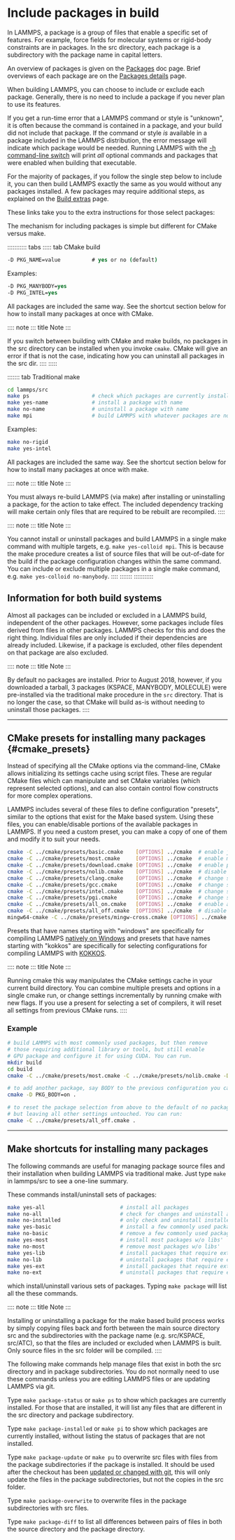 # Include packages in build

In LAMMPS, a package is a group of files that enable a specific set of
features. For example, force fields for molecular systems or rigid-body
constraints are in packages. In the src directory, each package is a
subdirectory with the package name in capital letters.

An overview of packages is given on the [Packages](Packages) doc page.
Brief overviews of each package are on the [Packages
details](Packages_details) page.

When building LAMMPS, you can choose to include or exclude each package.
Generally, there is no need to include a package if you never plan to
use its features.

If you get a run-time error that a LAMMPS command or style is
\"unknown\", it is often because the command is contained in a package,
and your build did not include that package. If the command or style
*is* available in a package included in the LAMMPS distribution, the
error message will indicate which package would be needed. Running
LAMMPS with the [-h command-line switch](Run_options) will print *all*
optional commands and packages that were enabled when building that
executable.

For the majority of packages, if you follow the single step below to
include it, you can then build LAMMPS exactly the same as you would
without any packages installed. A few packages may require additional
steps, as explained on the [Build extras](Build_extras) page.

These links take you to the extra instructions for those select
packages:

The mechanism for including packages is simple but different for CMake
versus make.

::::::::::: tabs
::::: tab
CMake build

``` csh
-D PKG_NAME=value          # yes or no (default)
```

Examples:

``` csh
-D PKG_MANYBODY=yes
-D PKG_INTEL=yes
```

All packages are included the same way. See the shortcut section below
for how to install many packages at once with CMake.

:::: note
::: title
Note
:::

If you switch between building with CMake and make builds, no packages
in the src directory can be installed when you invoke `cmake`. CMake
will give an error if that is not the case, indicating how you can
uninstall all packages in the src dir.
::::
:::::

::::::: tab
Traditional make

``` bash
cd lammps/src
make ps                    # check which packages are currently installed
make yes-name              # install a package with name
make no-name               # uninstall a package with name
make mpi                   # build LAMMPS with whatever packages are now installed
```

Examples:

``` bash
make no-rigid
make yes-intel
```

All packages are included the same way. See the shortcut section below
for how to install many packages at once with make.

:::: note
::: title
Note
:::

You must always re-build LAMMPS (via make) after installing or
uninstalling a package, for the action to take effect. The included
dependency tracking will make certain only files that are required to be
rebuilt are recompiled.
::::

:::: note
::: title
Note
:::

You cannot install or uninstall packages and build LAMMPS in a single
make command with multiple targets, e.g. `make yes-colloid mpi`. This is
because the make procedure creates a list of source files that will be
out-of-date for the build if the package configuration changes within
the same command. You can include or exclude multiple packages in a
single make command, e.g. `make yes-colloid no-manybody`.
::::
:::::::
:::::::::::

## Information for both build systems

Almost all packages can be included or excluded in a LAMMPS build,
independent of the other packages. However, some packages include files
derived from files in other packages. LAMMPS checks for this and does
the right thing. Individual files are only included if their
dependencies are already included. Likewise, if a package is excluded,
other files dependent on that package are also excluded.

:::: note
::: title
Note
:::

By default no packages are installed. Prior to August 2018, however, if
you downloaded a tarball, 3 packages (KSPACE, MANYBODY, MOLECULE) were
pre-installed via the traditional make procedure in the `src` directory.
That is no longer the case, so that CMake will build as-is without
needing to uninstall those packages.
::::

------------------------------------------------------------------------

## CMake presets for installing many packages {#cmake_presets}

Instead of specifying all the CMake options via the command-line, CMake
allows initializing its settings cache using script files. These are
regular CMake files which can manipulate and set CMake variables (which
represent selected options), and can also contain control flow
constructs for more complex operations.

LAMMPS includes several of these files to define configuration
\"presets\", similar to the options that exist for the Make based
system. Using these files, you can enable/disable portions of the
available packages in LAMMPS. If you need a custom preset, you can make
a copy of one of them and modify it to suit your needs.

``` bash
cmake -C ../cmake/presets/basic.cmake    [OPTIONS] ../cmake  # enable just a few core packages
cmake -C ../cmake/presets/most.cmake     [OPTIONS] ../cmake  # enable most packages
cmake -C ../cmake/presets/download.cmake [OPTIONS] ../cmake  # enable packages which download sources or potential files
cmake -C ../cmake/presets/nolib.cmake    [OPTIONS] ../cmake  # disable packages that do require extra libraries or tools
cmake -C ../cmake/presets/clang.cmake    [OPTIONS] ../cmake  # change settings to use the Clang compilers by default
cmake -C ../cmake/presets/gcc.cmake      [OPTIONS] ../cmake  # change settings to use the GNU compilers by default
cmake -C ../cmake/presets/intel.cmake    [OPTIONS] ../cmake  # change settings to use the Intel compilers by default
cmake -C ../cmake/presets/pgi.cmake      [OPTIONS] ../cmake  # change settings to use the PGI compilers by default
cmake -C ../cmake/presets/all_on.cmake   [OPTIONS] ../cmake  # enable all packages
cmake -C ../cmake/presets/all_off.cmake  [OPTIONS] ../cmake  # disable all packages
mingw64-cmake -C ../cmake/presets/mingw-cross.cmake [OPTIONS] ../cmake  #  compile with MinGW cross-compilers
```

Presets that have names starting with \"windows\" are specifically for
compiling LAMMPS [natively on Windows](Build_windows) and presets that
have names starting with \"kokkos\" are specifically for selecting
configurations for compiling LAMMPS with [KOKKOS](kokkos).

:::: note
::: title
Note
:::

Running cmake this way manipulates the CMake settings cache in your
current build directory. You can combine multiple presets and options in
a single cmake run, or change settings incrementally by running cmake
with new flags. If you use a present for selecting a set of compilers,
it will reset all settings from previous CMake runs.
::::

### Example

``` bash
# build LAMMPS with most commonly used packages, but then remove
# those requiring additional library or tools, but still enable
# GPU package and configure it for using CUDA. You can run.
mkdir build
cd build
cmake -C ../cmake/presets/most.cmake -C ../cmake/presets/nolib.cmake -D PKG_GPU=on -D GPU_API=cuda ../cmake

# to add another package, say BODY to the previous configuration you can run:
cmake -D PKG_BODY=on .

# to reset the package selection from above to the default of no packages
# but leaving all other settings untouched. You can run:
cmake -C ../cmake/presets/all_off.cmake .
```

------------------------------------------------------------------------

## Make shortcuts for installing many packages

The following commands are useful for managing package source files and
their installation when building LAMMPS via traditional make. Just type
`make` in lammps/src to see a one-line summary.

These commands install/uninstall sets of packages:

``` bash
make yes-all                        # install all packages
make no-all                         # check for changes and uninstall all packages
make no-installed                   # only check and uninstall installed packages
make yes-basic                      # install a few commonly used packages'
make no-basic                       # remove a few commonly used packages'
make yes-most                       # install most packages w/o libs'
make no-most                        # remove most packages w/o libs'
make yes-lib                        # install packages that require extra libraries
make no-lib                         # uninstall packages that require extra libraries
make yes-ext                        # install packages that require external libraries
make no-ext                         # uninstall packages that require external libraries
```

which install/uninstall various sets of packages. Typing `make package`
will list all the these commands.

:::: note
::: title
Note
:::

Installing or uninstalling a package for the make based build process
works by simply copying files back and forth between the main source
directory src and the subdirectories with the package name (e.g.
src/KSPACE, src/ATC), so that the files are included or excluded when
LAMMPS is built. Only source files in the src folder will be compiled.
::::

The following make commands help manage files that exist in both the src
directory and in package subdirectories. You do not normally need to use
these commands unless you are editing LAMMPS files or are updating
LAMMPS via git.

Type `make package-status` or `make ps` to show which packages are
currently installed. For those that are installed, it will list any
files that are different in the src directory and package subdirectory.

Type `make package-installed` or `make pi` to show which packages are
currently installed, without listing the status of packages that are not
installed.

Type `make package-update` or `make pu` to overwrite src files with
files from the package subdirectories if the package is installed. It
should be used after the checkout has been [updated or changed with
git](Install_git), this will only update the files in the package
subdirectories, but not the copies in the src folder.

Type `make package-overwrite` to overwrite files in the package
subdirectories with src files.

Type `make package-diff` to list all differences between pairs of files
in both the source directory and the package directory.
